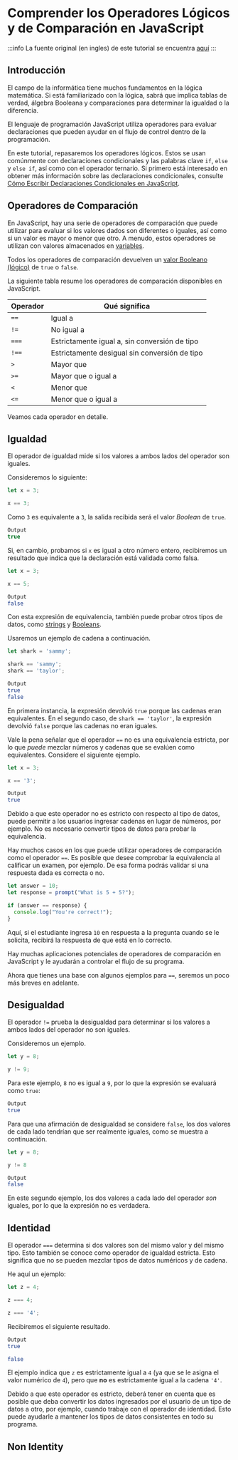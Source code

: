 # Comprender los Operadores Lógicos y de Comparación en JavaScript

:::info
La fuente original (en ingles) de este tutorial se encuentra [aquí](https://www.digitalocean.com/community/tutorials/understanding-comparison-and-logical-operators-in-javascript)
:::

## Introducción

El campo de la informática tiene muchos fundamentos en la lógica matemática. Si está familiarizado con la lógica, sabrá que implica tablas de verdad, álgebra Booleana y comparaciones para determinar la igualdad o la diferencia.

El lenguaje de programación JavaScript utiliza operadores para evaluar declaraciones que pueden ayudar en el flujo de control dentro de la programación.

En este tutorial, repasaremos los operadores lógicos. Estos se usan comúnmente con declaraciones condicionales y las palabras clave `if`, `else` y `else if`, así como con el operador ternario. Si primero está interesado en obtener más información sobre las declaraciones condicionales, consulte [Cómo Escribir Declaraciones Condicionales en JavaScript](./how-to-write-conditional-statements-in-javascript.html).


## Operadores de Comparación

En JavaScript, hay una serie de operadores de comparación que puede utilizar para evaluar si los valores dados son diferentes o iguales, así como si un valor es mayor o menor que otro. A menudo, estos operadores se utilizan con valores almacenados en [variables](./understanding-variables-scope-and-hoisting.html#comprender-las-variables).


Todos los operadores de comparación devuelven un [valor Booleano (lógico)](./understanding-data-types.html#booleans) de `true` o `false`.

La siguiente tabla resume los operadores de comparación disponibles en JavaScript.

|Operador|Qué significa|
|-|-|
|`==`|Igual a|
|`!=`|No igual a|
|`===`|Estrictamente igual a, sin conversión de tipo|
|`!==`|Estrictamente desigual sin conversión de tipo|
|`>`|Mayor que|
|`>=`|Mayor que o igual a|
|`<`|Menor que|
|`<=`|Menor que o igual a|

Veamos cada operador en detalle.

## Igualdad

El operador de igualdad mide si los valores a ambos lados del operador son iguales.

Consideremos lo siguiente:


```js
let x = 3;

x == 3;
```

Como `3` es equivalente a `3`, la salida recibida será el valor _Boolean_ de `true`.


```js
Output
true
```

Si, en cambio, probamos si `x` es igual a otro número entero, recibiremos un resultado que indica que la declaración está validada como falsa.


```js
let x = 3;

x == 5;
```


```sh
Output
false
```

Con esta expresión de equivalencia, también puede probar otros tipos de datos, como [strings](./understanding-data-types.html#strings) y [Booleans](./understanding-data-types.html#booleans).

Usaremos un ejemplo de cadena a continuación.


```js
let shark = 'sammy';

shark == 'sammy';
shark == 'taylor';
```


```sh
Output
true
false
```

En primera instancia, la expresión devolvió `true` porque las cadenas eran equivalentes. En el segundo caso, de `shark == 'taylor'`, la expresión devolvió `false` porque las cadenas no eran iguales.

Vale la pena señalar que el operador `==` no es una equivalencia estricta, por lo que _puede_ mezclar números y cadenas que se evalúen como equivalentes. Considere el siguiente ejemplo.


```js
let x = 3;

x == '3';
```


```sh
Output
true
```

Debido a que este operador no es estricto con respecto al tipo de datos, puede permitir a los usuarios ingresar cadenas en lugar de números, por ejemplo. No es necesario convertir tipos de datos para probar la equivalencia.


Hay muchos casos en los que puede utilizar operadores de comparación como el operador `==`. Es posible que desee comprobar la equivalencia al calificar un examen, por ejemplo. De esa forma podrás validar si una respuesta dada es correcta o no.


```js
let answer = 10;
let response = prompt("What is 5 + 5?");

if (answer == response) {
  console.log("You're correct!");
}
```

Aquí, si el estudiante ingresa `10` en respuesta a la pregunta cuando se le solicita, recibirá la respuesta de que está en lo correcto.

Hay muchas aplicaciones potenciales de operadores de comparación en JavaScript y le ayudarán a controlar el flujo de su programa.

Ahora que tienes una base con algunos ejemplos para `==`, seremos un poco más breves en adelante.

## Desigualdad

El operador `!=` prueba la desigualdad para determinar si los valores a ambos lados del operador no son iguales.

Consideremos un ejemplo.


```js
let y = 8;

y != 9;
```

Para este ejemplo, `8` no es igual a `9`, por lo que la expresión se evaluará como `true`:


```sh
Output
true
```

Para que una afirmación de desigualdad se considere `false`, los dos valores de cada lado tendrían que ser realmente iguales, como se muestra a continuación.


```js
let y = 8;

y != 8
```

```sh
Output
false
```

En este segundo ejemplo, los dos valores a cada lado del operador _son_ iguales, por lo que la expresión no es verdadera.


## Identidad

El operador `===` determina si dos valores son del mismo valor y del mismo tipo. Esto también se conoce como operador de igualdad estricta. Esto significa que no se pueden mezclar tipos de datos numéricos y de cadena.

He aquí un ejemplo:

```js
let z = 4;

z === 4;

z === '4';
```

Recibiremos el siguiente resultado.


```sh
Output
true

false
```

El ejemplo indica que `z` es estrictamente igual a `4` (ya que se le asigna el valor numérico de `4`), pero que **no** es estrictamente igual a la cadena `'4'`.


Debido a que este operador es estricto, deberá tener en cuenta que es posible que deba convertir los datos ingresados por el usuario de un tipo de datos a otro, por ejemplo, cuando trabaje con el operador de identidad. Esto puede ayudarle a mantener los tipos de datos consistentes en todo su programa.


## Non Identity
